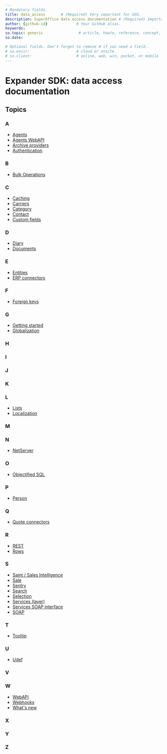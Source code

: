 ```yaml
---
# Mandatory fields.
title: data_access       # (Required) Very important for SEO.
description: SuperOffice data access documentation # (Required) Important for SEO.
author: {github-id}             # Your GitHub alias.
keywords:
so.topic: generic                # article, howto, reference, concept, guide
so.date:

# Optional fields. Don't forget to remove # if you need a field.
# so.envir:                     # cloud or onsite
# so.client:                    # online, web, win, pocket, or mobile
---
```


# Expander SDK: data access documentation

## Topics

### A

* [Agents][22]
* [Agents WebAPI][32]
* [Archive providers][6]
* [Authentication][7]

### B

* [Bulk Operations][3]

### C

* [Caching][13]
* [Carriers][23]
* [Category][16]
* [Contact][15]
* [Custom fields][29]

### D

* [Diary][14]
* [Documents][26]

### E

* [Entities][5]
* [ERP connectors][10]

### F

* [Foreign keys][30]

### G

* [Getting started][2]
* [Globalization][11]

### H

### I

### J

### K

### L

* [Lists][9]
* [Localization][11]

### M

### N

* [NetServer][8]

### O

* [Objectified SQL](osql/index.md)

### P

* [Person][28]
<!-- * [Project](project/index.md) -->

### Q

* [Quote connectors][35]

### R

<!-- * [Request Management](request-management/index.md) -->

* [REST][33]
* [Rows][4]

### S

* [Saint / Sales Intelligence][17]
* [Sale][18]
* [Sentry][12]
* [Search][19]
* [Selection][20]
* [Services (layer)][21]
* [Services SOAP interface][34]
* [SOAP][24]

<!-- * [Security](security/index.md)-->

### T

* [Tooltip][27]

### U

* [Udef][29]

### V

### W

* [WebAPI][31]
* [Webhooks][25]
* [What's new][1]

### X

### Y

### Z

<!-- Referenced links -->
[1]: whats-new/index.md
[2]: getting-started/index.md
[3]: bulk-operations/index.md
[4]: rows/index.md
[5]: entities/index.md
[6]: archive-providers/index.md
[7]: authentication/index.md
[8]: netserver/index.md
[9]: lists/index.md
[10]: erp-connectors/index.md
[11]: globalization-and-localization/index.md
[12]: sentry/index.md
[13]: caching/index.md
[14]: diary/index.md
[15]: contact/index.md
[16]: contact/category/index.md
[17]: sales/saint/index.md
[18]: sales/index.md
[19]: search/index.md
[20]: search/selection/index.md
[21]: services/index.md
[22]: services/agents/index.md
[23]: services/carriers/index.md
[24]: soap/index.md
[25]: webhooks/index.md
[26]: documents/index.md
[27]: tooltip-service/index.md
[28]: person/index.md
[29]: custom-fields/index.md
[30]: foreign-keys/index.md
[31]: web-api/index.md
[32]: web-api/agents/index.md
[33]: web-api/rest/index.md
[34]: soap/services-soap-interface/index.md
[35]: quote-connectors/index.md
